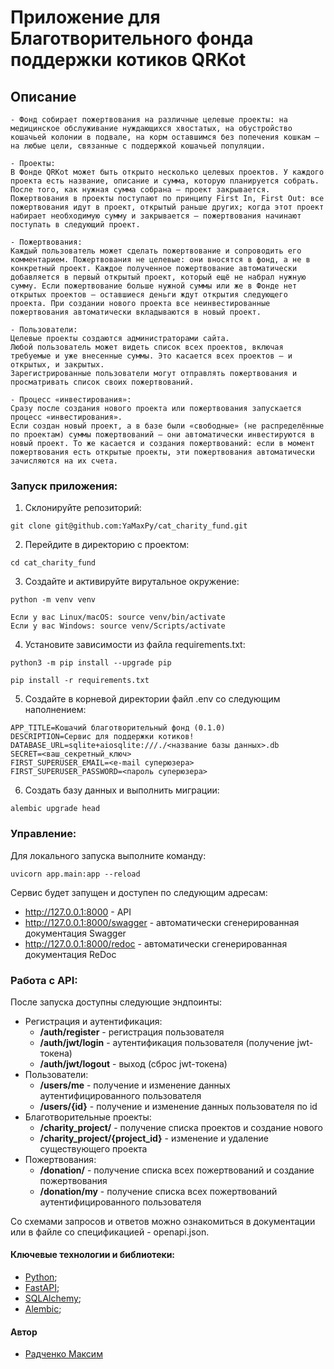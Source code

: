 # Приложение для Благотворительного фонда поддержки котиков QRKot

## Описание
```
- Фонд собирает пожертвования на различные целевые проекты: на медицинское обслуживание нуждающихся хвостатых, на обустройство кошачьей колонии в подвале, на корм оставшимся без попечения кошкам — на любые цели, связанные с поддержкой кошачьей популяции.

- Проекты:
В Фонде QRKot может быть открыто несколько целевых проектов. У каждого проекта есть название, описание и сумма, которую планируется собрать. После того, как нужная сумма собрана — проект закрывается.
Пожертвования в проекты поступают по принципу First In, First Out: все пожертвования идут в проект, открытый раньше других; когда этот проект набирает необходимую сумму и закрывается — пожертвования начинают поступать в следующий проект.

- Пожертвования:
Каждый пользователь может сделать пожертвование и сопроводить его комментарием. Пожертвования не целевые: они вносятся в фонд, а не в конкретный проект. Каждое полученное пожертвование автоматически добавляется в первый открытый проект, который ещё не набрал нужную сумму. Если пожертвование больше нужной суммы или же в Фонде нет открытых проектов — оставшиеся деньги ждут открытия следующего проекта. При создании нового проекта все неинвестированные пожертвования автоматически вкладываются в новый проект.

- Пользователи:
Целевые проекты создаются администраторами сайта. 
Любой пользователь может видеть список всех проектов, включая требуемые и уже внесенные суммы. Это касается всех проектов — и открытых, и закрытых.
Зарегистрированные пользователи могут отправлять пожертвования и просматривать список своих пожертвований.

- Процесс «инвестирования»:
Сразу после создания нового проекта или пожертвования запускается процесс «инвестирования». 
Если создан новый проект, а в базе были «свободные» (не распределённые по проектам) суммы пожертвований — они автоматически инвестируются в новый проект. То же касается и создания пожертвований: если в момент пожертвования есть открытые проекты, эти пожертвования автоматически зачисляются на их счета.
```

### Запуск приложения:
1. Склонируйте репозиторий:

```
git clone git@github.com:YaMaxPy/cat_charity_fund.git
```

2. Перейдите в директорию с проектом:

```
cd cat_charity_fund
```

3. Создайте и активируйте вирутальное окружение:

```
python -m venv venv
```
```
Если у вас Linux/macOS: source venv/bin/activate
Если у вас Windows: source venv/Scripts/activate
```

4. Установите зависимости из файла requirements.txt:

```
python3 -m pip install --upgrade pip
```
```
pip install -r requirements.txt
```

5. Создайте в корневой директории файл .env со следующим наполнением:

```
APP_TITLE=Кошачий благотворительный фонд (0.1.0)
DESCRIPTION=Сервис для поддержки котиков!
DATABASE_URL=sqlite+aiosqlite:///./<название базы данных>.db
SECRET=<ваш_секретный_ключ>
FIRST_SUPERUSER_EMAIL=<e-mail суперюзера>
FIRST_SUPERUSER_PASSWORD=<пароль суперюзера>
```

6. Создать базу данных и выполнить миграции:

```
alembic upgrade head
```

### Управление:
Для локального запуска выполните команду:
```
uvicorn app.main:app --reload
```
Сервис будет запущен и доступен по следующим адресам:
- http://127.0.0.1:8000 - API
- http://127.0.0.1:8000/swagger - автоматически сгенерированная документация Swagger
- http://127.0.0.1:8000/redoc - автоматически сгенерированная документация ReDoc

### Работа с API:
После запуска доступны следующие эндпоинты:
- Регистрация и аутентификация:
    - **/auth/register** - регистрация пользователя
    - **/auth/jwt/login** - аутентификация пользователя (получение jwt-токена)
    - **/auth/jwt/logout** - выход (сброс jwt-токена)
- Пользователи:
    - **/users/me** - получение и изменение данных аутентифицированного пользователя
    - **/users/{id}** - получение и изменение данных пользователя по id
- Благотворительные проекты:
    - **/charity_project/** - получение списка проектов и создание нового
    - **/charity_project/{project_id}** - изменение и удаление существующего проекта
- Пожертвования:
    - **/donation/** - получение списка всех пожертвований и создание пожертвования
    - **/donation/my** - получение списка всех пожертвований аутентифицированного пользователя

Со схемами запросов и ответов можно ознакомиться в документации или в файле со спецификацией - openapi.json.

#### Ключевые технологии и библиотеки:
- [Python](https://www.python.org/);
- [FastAPI](https://pypi.org/project/fastapi/);
- [SQLAlchemy](https://pypi.org/project/SQLAlchemy/);
- [Alembic](https://pypi.org/project/alembic/);

#### Автор
- [Радченко Максим](https://github.com/YaMaxPy "GitHub аккаунт")